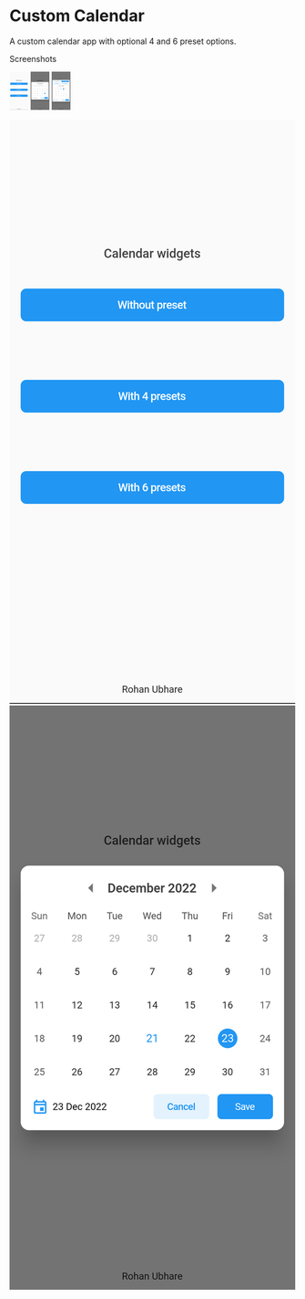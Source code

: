 # Custom Calendar

A custom calendar app with optional 4 and 6 preset options.

Screenshots
<p float="left">
  <img src="/screenshots/1.png" width="33" />
  <img src="/screenshots/2.png" width="33" /> 
  <img src="/screenshots/3.png" width="33" />
</p>

![alt-text-1](screenshots/1.png "title-1") ![alt-text-2](screenshots/2.png "title-2")
